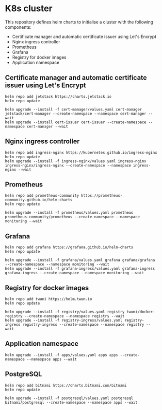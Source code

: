 # K8s cluster

This repository defines helm charts to initialise a cluster with the following components:
* Certificate manager and automatic certificate issuer using Let's Encrypt
* Nginx ingress controller
* Prometheus
* Grafana
* Registry for docker images
* Application namespace

## Certificate manager and automatic certificate issuer using Let's Encrypt

```shell
helm repo add jetstack https://charts.jetstack.io
helm repo update

helm upgrade --install -f cert-manager/values.yaml cert-manager jetstack/cert-manager --create-namespace --namespace cert-manager --wait
helm upgrade --install cert-issuer cert-issuer --create-namespace --namespace cert-manager --wait
```

## Nginx ingress controller

```shell
helm repo add ingress-nginx https://kubernetes.github.io/ingress-nginx
helm repo update
helm upgrade --install -f ingress-nginx/values.yaml ingress-nginx ingress-nginx/ingress-nginx --create-namespace --namespace ingress-nginx --wait
```

## Prometheus

```shell
helm repo add prometheus-community https://prometheus-community.github.io/helm-charts
helm repo update

helm upgrade --install -f prometheus/values.yaml prometheus prometheus-community/prometheus --create-namespace --namespace monitoring --wait
```

## Grafana

```shell
helm repo add grafana https://grafana.github.io/helm-charts
helm repo update

helm upgrade --install -f grafana/values.yaml grafana grafana/grafana --create-namespace --namespace monitoring --wait
helm upgrade --install -f grafana-ingress/values.yaml grafana-ingress grafana-ingress --create-namespace --namespace monitoring --wait
```

## Registry for docker images

```shell
helm repo add twuni https://helm.twun.io
helm repo update

helm upgrade --install -f registry/values.yaml registry twuni/docker-registry --create-namespace --namespace registry --wait
helm upgrade --install -f registry-ingress/values.yaml registry-ingress registry-ingress --create-namespace --namespace registry --wait
```

## Application namespace

```shell
helm upgrade --install -f apps/values.yaml apps apps --create-namespace --namespace apps --wait
```

## PostgreSQL

```shell
helm repo add bitnami https://charts.bitnami.com/bitnami
helm repo update

helm upgrade --install -f postgresql/values.yaml postgresql bitnami/postgresql --create-namespace --namespace apps --wait
```
